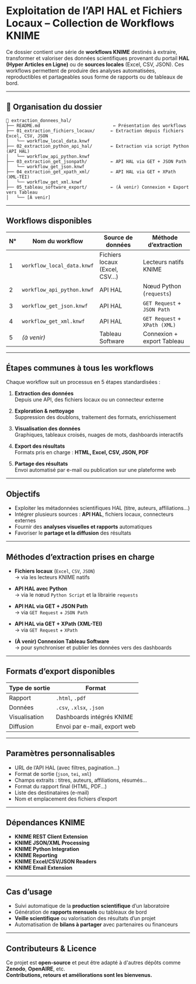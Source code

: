 #  Exploitation de l’API HAL et Fichiers Locaux – Collection de Workflows KNIME

Ce dossier contient une série de **workflows KNIME** destinés à extraire, transformer et valoriser des données scientifiques provenant du portail **HAL (Hyper Articles en Ligne)** ou de **sources locales** (Excel, CSV, JSON). Ces workflows permettent de produire des analyses automatisées, reproductibles et partageables sous forme de rapports ou de tableaux de bord.

---

## 📁 Organisation du dossier

```text
📂 extraction_donnees_hal/
├── README.md                            ← Présentation des workflows
├── 01_extraction_fichiers_locaux/      ← Extraction depuis fichiers Excel, CSV, JSON
│   └── workflow_local_data.knwf
├── 02_extraction_python_api_hal/       ← Extraction via script Python (API HAL)
│   └── workflow_api_python.knwf
├── 03_extraction_get_jsonpath/         ← API HAL via GET + JSON Path
│   └── workflow_get_json.knwf
├── 04_extraction_get_xpath_xml/        ← API HAL via GET + XPath (XML-TEI)
│   └── workflow_get_xml.knwf
├── 05_tableau_software_export/         ← (À venir) Connexion + Export vers Tableau
│   └── [À venir]
```

---

##  Workflows disponibles

| N° | Nom du workflow                   | Source de données             | Méthode d’extraction         |
|----|----------------------------------|-------------------------------|-------------------------------|
| 1  | `workflow_local_data.knwf`       | Fichiers locaux (Excel, CSV…) | Lecteurs natifs KNIME         |
| 2  | `workflow_api_python.knwf`       | API HAL                       | Nœud Python (`requests`)      |
| 3  | `workflow_get_json.knwf`         | API HAL                       | `GET Request` + `JSON Path`   |
| 4  | `workflow_get_xml.knwf`          | API HAL                       | `GET Request` + `XPath (XML)` |
| 5  | *(à venir)*                      | Tableau Software              | Connexion + export Tableau    |

---

##  Étapes communes à tous les workflows

Chaque workflow suit un processus en 5 étapes standardisées :

1. **Extraction des données**  
   Depuis une API, des fichiers locaux ou un connecteur externe

2. **Exploration & nettoyage**  
   Suppression des doublons, traitement des formats, enrichissement

3. **Visualisation des données**  
   Graphiques, tableaux croisés, nuages de mots, dashboards interactifs

4. **Export des résultats**  
   Formats pris en charge : **HTML, Excel, CSV, JSON, PDF**

5. **Partage des résultats**  
   Envoi automatisé par e-mail ou publication sur une plateforme web

---

##  Objectifs

- Exploiter les métadonnées scientifiques HAL (titre, auteurs, affiliations…)
- Intégrer plusieurs sources : **API HAL**, fichiers locaux, connecteurs externes
- Fournir des **analyses visuelles et rapports** automatiques
- Favoriser le **partage et la diffusion** des résultats

---

##  Méthodes d’extraction prises en charge

- **Fichiers locaux** (`Excel`, `CSV`, `JSON`)  
  → via les lecteurs KNIME natifs

- **API HAL avec Python**  
  → via le nœud `Python Script` et la librairie `requests`

- **API HAL via GET + JSON Path**  
  → via `GET Request` + `JSON Path`

- **API HAL via GET + XPath (XML-TEI)**  
  → via `GET Request` + `XPath`

- **(À venir) Connexion Tableau Software**  
  → pour synchroniser et publier les données vers des dashboards

---

##  Formats d’export disponibles

| Type de sortie   | Format                     |
|------------------|----------------------------|
| Rapport          | `.html`, `.pdf`            |
| Données          | `.csv`, `.xlsx`, `.json`   |
| Visualisation    | Dashboards intégrés KNIME  |
| Diffusion        | Envoi par e-mail, export web |

---

##  Paramètres personnalisables

- URL de l’API HAL (avec filtres, pagination…)
- Format de sortie (`json`, `tei`, `xml`)
- Champs extraits : titres, auteurs, affiliations, résumés…
- Format du rapport final (HTML, PDF…)
- Liste des destinataires (e-mail)
- Nom et emplacement des fichiers d’export

---

##  Dépendances KNIME

- **KNIME REST Client Extension**
- **KNIME JSON/XML Processing**
- **KNIME Python Integration**
- **KNIME Reporting**
- **KNIME Excel/CSV/JSON Readers**
- **KNIME Email Extension**

---

##  Cas d’usage

- Suivi automatique de la **production scientifique** d’un laboratoire
- Génération de **rapports mensuels** ou tableaux de bord
- **Veille scientifique** ou valorisation des résultats d’un projet
- Automatisation de **bilans à partager** avec partenaires ou financeurs

---

##  Contributeurs & Licence

Ce projet est **open-source** et peut être adapté à d'autres dépôts comme **Zenodo**, **OpenAIRE**, etc.  
**Contributions, retours et améliorations sont les bienvenus.**
